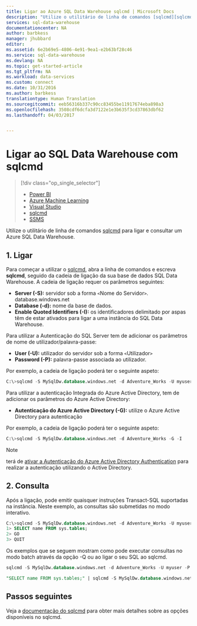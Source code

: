 ```yaml
---
title: Ligar ao Azure SQL Data Warehouse sqlcmd | Microsoft Docs
description: "Utilize o utilitário de linha de comandos [sqlcmd][sqlcmd] para ligar e consultar um Azure SQL Data Warehouse."
services: sql-data-warehouse
documentationcenter: NA
author: barbkess
manager: jhubbard
editor: 
ms.assetid: 6e2b69e5-4806-4e91-9ea1-e2b63bf28c46
ms.service: sql-data-warehouse
ms.devlang: NA
ms.topic: get-started-article
ms.tgt_pltfrm: NA
ms.workload: data-services
ms.custom: connect
ms.date: 10/31/2016
ms.author: barbkess
translationtype: Human Translation
ms.sourcegitcommit: eeb56316b337c90cc83455be11917674eba898a3
ms.openlocfilehash: 3508cdf6dcfa3d7122e1e3b635f3cd37863dbf62
ms.lasthandoff: 04/03/2017


---
```

# <a name="connect-to-sql-data-warehouse-with-sqlcmd"></a>Ligar ao SQL Data Warehouse com sqlcmd
> [!div class="op_single_selector"]
> * [Power BI](sql-data-warehouse-get-started-visualize-with-power-bi.md)
> * [Azure Machine Learning](sql-data-warehouse-get-started-analyze-with-azure-machine-learning.md)
> * [Visual Studio](sql-data-warehouse-query-visual-studio.md)
> * [sqlcmd](sql-data-warehouse-get-started-connect-sqlcmd.md) 
> * [SSMS](sql-data-warehouse-query-ssms.md)
> 
> 

Utilize o utilitário de linha de comandos [sqlcmd][sqlcmd] para ligar e consultar um Azure SQL Data Warehouse.  

## <a name="1-connect"></a>1. Ligar
Para começar a utilizar o [sqlcmd][sqlcmd], abra a linha de comandos e escreva **sqlcmd**, seguido da cadeia de ligação da sua base de dados SQL Data Warehouse. A cadeia de ligação requer os parâmetros seguintes:

* **Server (-S):** servidor sob a forma `<`Nome do Servidor`>`. database.windows.net
* **Database (-d):** nome da base de dados.
* **Enable Quoted Identifiers (-I):** os identificadores delimitado por aspas têm de estar ativados para ligar a uma instância do SQL Data Warehouse.

Para utilizar a Autenticação do SQL Server tem de adicionar os parâmetros de nome de utilizador/palavra-passe:

* **User (-U):** utilizador do servidor sob a forma `<`Utilizador`>`
* **Password (-P):** palavra-passe associada ao utilizador.

Por exemplo, a cadeia de ligação poderá ter o seguinte aspeto:

```sql
C:\>sqlcmd -S MySqlDw.database.windows.net -d Adventure_Works -U myuser -P myP@ssword -I
```

Para utilizar a autenticação Integrada do Azure Active Directory, tem de adicionar os parâmetros do Azure Active Directory:

* **Autenticação do Azure Active Directory (-G):** utilize o Azure Active Directory para autenticação

Por exemplo, a cadeia de ligação poderá ter o seguinte aspeto:

```sql
C:\>sqlcmd -S MySqlDw.database.windows.net -d Adventure_Works -G -I
```

> [!NOTE]
> terá de [ativar a Autenticação do Azure Active Directory Authentication](sql-data-warehouse-authentication.md) para realizar a autenticação utilizando o Active Directory.
> 
> 

## <a name="2-query"></a>2. Consulta
Após a ligação, pode emitir quaisquer instruções Transact-SQL suportadas na instância.  Neste exemplo, as consultas são submetidas no modo interativo.

```sql
C:\>sqlcmd -S MySqlDw.database.windows.net -d Adventure_Works -U myuser -P myP@ssword -I
1> SELECT name FROM sys.tables;
2> GO
3> QUIT
```

Os exemplos que se seguem mostram como pode executar consultas no modo batch através da opção -Q ou ao ligar o seu SQL ao sqlcmd.

```sql
sqlcmd -S MySqlDw.database.windows.net -d Adventure_Works -U myuser -P myP@ssword -I -Q "SELECT name FROM sys.tables;"
```

```sql
"SELECT name FROM sys.tables;" | sqlcmd -S MySqlDw.database.windows.net -d Adventure_Works -U myuser -P myP@ssword -I > .\tables.out
```

## <a name="next-steps"></a>Passos seguintes
Veja a [documentação do sqlcmd][sqlcmd] para obter mais detalhes sobre as opções disponíveis no sqlcmd.

<!--Image references-->

<!--Article references-->

<!--MSDN references--> 
[sqlcmd]: https://msdn.microsoft.com/library/ms162773.aspx
[Azure portal]: https://portal.azure.com

<!--Other Web references-->

